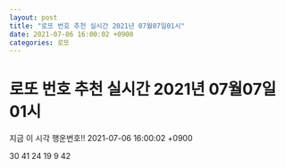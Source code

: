 ```yaml
---
layout: post
title: "로또 번호 추천 실시간 2021년 07월07일01시"
date: 2021-07-06 16:00:02 +0900
categories: 로또
---
```


# 로또 번호 추천 실시간 2021년 07월07일01시

지금 이 시각 행운번호!! 2021-07-06 16:00:02 +0900

 30  41  24  19  9  42 

